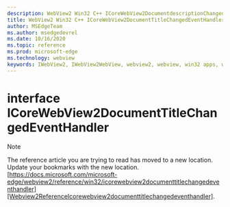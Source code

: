 ```yaml
---
description: WebView2 Win32 C++ ICoreWebView2DocumentdescriptionChangedEventHandler
title: WebView2 Win32 C++ ICoreWebView2DocumentTitleChangedEventHandler
author: MSEdgeTeam
ms.author: msedgedevrel
ms.date: 10/16/2020
ms.topic: reference
ms.prod: microsoft-edge
ms.technology: webview
keywords: IWebView2, IWebView2WebView, webview2, webview, win32 apps, win32, edge, ICoreWebView2, ICoreWebView2Controller, browser control, edge html, ICoreWebView2DocumentTitleChangedEventHandler
---
```


# interface ICoreWebView2DocumentTitleChangedEventHandler 

> [!NOTE]
> The reference article you are trying to read has moved to a new location.  
> Update your bookmarks with the new location.  
> [https://docs.microsoft.com/microsoft-edge/webview2/reference/win32/icorewebview2documenttitlechangedeventhandler][Webview2ReferenceIcorewebview2documenttitlechangedeventhandler].  

[Webview2ReferenceIcorewebview2documenttitlechangedeventhandler]: /microsoft-edge/webview2/reference/win32/icorewebview2documenttitlechangedeventhandler "interface ICoreWebView2DocumentTitleChangedEventHandler | Microsoft Docs"
